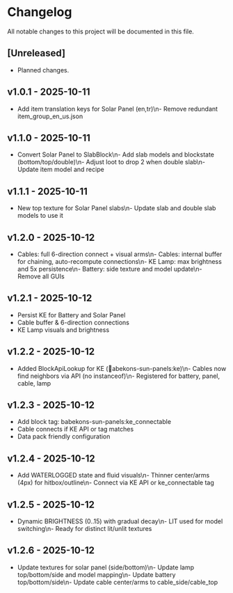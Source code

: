# Changelog

All notable changes to this project will be documented in this file.

## [Unreleased]
- Planned changes.


## v1.0.1 - 2025-10-11
- Add item translation keys for Solar Panel (en,tr)\n- Remove redundant item_group_en_us.json


## v1.1.0 - 2025-10-11
- Convert Solar Panel to SlabBlock\n- Add slab models and blockstate (bottom/top/double)\n- Adjust loot to drop 2 when double slab\n- Update item model and recipe


## v1.1.1 - 2025-10-11
- New top texture for Solar Panel slabs\n- Update slab and double slab models to use it


## v1.2.0 - 2025-10-12
- Cables: full 6-direction connect + visual arms\n- Cables: internal buffer for chaining, auto-recompute connections\n- KE Lamp: max brightness and 5x persistence\n- Battery: side texture and model update\n- Remove all GUIs


## v1.2.1 - 2025-10-12
- Persist KE for Battery and Solar Panel
- Cable buffer & 6-direction connections
- KE Lamp visuals and brightness


## v1.2.2 - 2025-10-12
- Added BlockApiLookup for KE (abekons-sun-panels:ke)\n- Cables now find neighbors via API (no instanceof)\n- Registered for battery, panel, cable, lamp


## v1.2.3 - 2025-10-12
- Add block tag: babekons-sun-panels:ke_connectable
- Cable connects if KE API or tag matches
- Data pack friendly configuration


## v1.2.4 - 2025-10-12
- Add WATERLOGGED state and fluid visuals\n- Thinner center/arms (4px) for hitbox/outline\n- Connect via KE API or ke_connectable tag


## v1.2.5 - 2025-10-12
- Dynamic BRIGHTNESS (0..15) with gradual decay\n- LIT used for model switching\n- Ready for distinct lit/unlit textures


## v1.2.6 - 2025-10-12
- Update textures for solar panel (side/bottom)\n- Update lamp top/bottom/side and model mapping\n- Update battery top/bottom/side\n- Update cable center/arms to cable_side/cable_top

